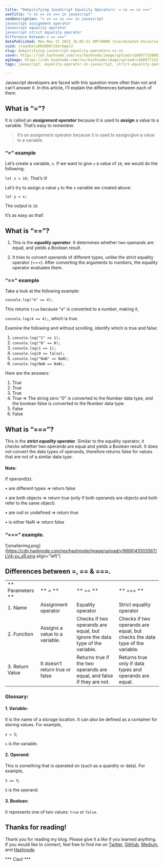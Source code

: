```yaml
---
title: "Demystifying JavaScript Equality Operators: = vs == vs ==="
seoTitle: "= vs == vs === in javascript"
seoDescription: "= vs == vs === in javascript
javascript assignment operator
javascript equality operator
javascript strict equality operator 
difference between = == ==="
datePublished: Mon Nov 21 2022 16:05:21 GMT+0000 (Coordinated Universal Time)
cuid: claqzbolu001008l16or6gwl3
slug: demystifying-javascript-equality-operators-vs-vs
cover: https://cdn.hashnode.com/res/hashnode/image/upload/v1689771500833/e7f97a78-0fdb-4610-96dd-919abb568acc.png
ogImage: https://cdn.hashnode.com/res/hashnode/image/upload/v1689771321570/62c04ba5-f471-492a-90d8-39b5d6bd5306.png
tags: javascript, equality-operator-in-javascript, strict-equality-operator, assignment-operator

---
```


Javascript developers are faced with this question more often than not and can’t answer it. In this article, I’ll explain the differences between each of them.

## What is “=”? 

It is called an ***assignment operator*** because it is used to ***assign*** a value to a variable. That’s easy to remember.

> It’s an assignment operator because it is used to assign/give a value to a variable.

### “=” example

Let’s create a variable, ```x```. If we want to give ```x``` a value of ```10```, we would do the following: 

```let x = 10;```
That’s it! 

Let’s try to assign a value ```y``` to the ```x``` variable we created above:

```let y = x;```

The output is ```10```. 

It’s as easy as that! 

## What is “==”? 

1.	This is the ***equality operator***. It determines whether two operands are equal, and yields a Boolean result.

2.	It tries to convert operands of different types, unlike the strict equality operator (===). After converting the arguments to numbers, the equality operator evaluates them.

### “==” example

Take a look at the following example:

``` console.log("4" == 4); ```

This returns ```true``` because ```”4”``` is converted to a number, making it,

``` console.log(4 == 4); ```, which is true.

Examine the following and without scrolling, identify which is true and false:
1.	``` console.log("1" == 1); ```
2.	```console.log("0" == 0); ```
3.	```console.log(1 == 1); ```
4.	```console.log(0 == false);```
5.	```console.log("NaN" == NaN); ```
6.	```console.log(NaN == NaN); ``` 

Here are the answers: 
1.	True 
2.	True
3.	True
4.	True => The string zero "0" is converted to the Number data type, and the boolean false is converted to the Number data type.
5.	False 
6.	False

## What is “===”?

This is the ***strict equality operator**.* Similar to the equality operator, it checks whether two operands are equal and yields a Boolean result. It does not convert the data types of operands, therefore returns false for values that are not of a similar data type.

#### Note:
If operand(s): 

•	are different types => return false

•	are both objects => return true (only if both operands are objects and both refer to the same object)

•	are null or undefined => return true

•	is either NaN => return false

### “===” example.


![smallerimg.png](https://cdn.hashnode.com/res/hashnode/image/upload/v1669045503567/LV4-xv_xR.png align="left")

## Differences between =, == & ===.

<table>
  <tr>
    <td>** Parameters **</td>
    <td>** = **</td>
    <td>** == **</td>
    <td>** === **</td>
  </tr>
<tr>
    <td>1. Name</td>
    <td>Assignment operator</td>
    <td>Equality operator</td>
    <td>Strict equality operator</td>
  </tr>
<tr>
    <td>2. Function</td>
    <td>Assigns a value to a variable.</td>
    <td>Checks if two operands are equal, but ignore the data type of the variable. </td>
    <td>Checks if two operands are equal, but checks the data type of the variable.</td>
  </tr>
<tr>
    <td>3. Return Value</td>
    <td>It doesn’t return true or false</td>
    <td>Returns true if the two operands are equal, and false if they are not.</td>
    <td>Returns true only if data types and operands are equal.</td>
  </tr>
</table>

### Glossary: 

#### 1.	Variable: 

It is the name of a storage location. It can also be defined as a container for storing values. For example, 

```x = 5```; 

```x``` is the variable.

#### 2.	Operand: 

This is something that is operated on (such as a quantity or data). For example, 

```5 == 5```; 

```5```  is the operand.

#### 3.	Boolean: 
It represents one of two values: ```true``` or ```false```.

## Thanks for reading!

Thank you for reading my blog. Please give it a like if you learned anything. If you would like to connect, feel free to find me on [Twitter](https://twitter.com/itsjustchioma), [GitHub](https://github.com/itsjustchioma), [Medium](https://medium.com/@itsjustchioma), and [Hashnode](https://itsjustchioma.hashnode.dev/). 

*** Ciao! ***



